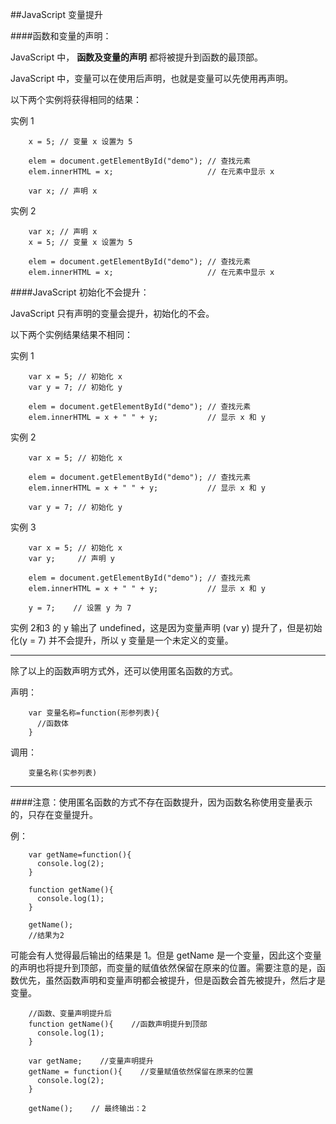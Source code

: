 ##JavaScript 变量提升

####函数和变量的声明：

JavaScript 中， **函数及变量的声明** 都将被提升到函数的最顶部。

JavaScript 中，变量可以在使用后声明，也就是变量可以先使用再声明。


以下两个实例将获得相同的结果：

实例 1

		x = 5; // 变量 x 设置为 5
		
		elem = document.getElementById("demo"); // 查找元素 
		elem.innerHTML = x;                     // 在元素中显示 x
		
		var x; // 声明 x

实例 2

		var x; // 声明 x
		x = 5; // 变量 x 设置为 5
		
		elem = document.getElementById("demo"); // 查找元素 
		elem.innerHTML = x;                     // 在元素中显示 x

####JavaScript 初始化不会提升：

JavaScript 只有声明的变量会提升，初始化的不会。

以下两个实例结果结果不相同：

实例 1

		var x = 5; // 初始化 x
		var y = 7; // 初始化 y
		
		elem = document.getElementById("demo"); // 查找元素 
		elem.innerHTML = x + " " + y;           // 显示 x 和 y


实例 2

		var x = 5; // 初始化 x
		
		elem = document.getElementById("demo"); // 查找元素 
		elem.innerHTML = x + " " + y;           // 显示 x 和 y
		
		var y = 7; // 初始化 y

实例 3 

		var x = 5; // 初始化 x
		var y;     // 声明 y
		
		elem = document.getElementById("demo"); // 查找元素
		elem.innerHTML = x + " " + y;           // 显示 x 和 y
		
		y = 7;    // 设置 y 为 7


实例 2和3 的 y 输出了 undefined，这是因为变量声明 (var y) 提升了，但是初始化(y = 7) 并不会提升，所以 y 变量是一个未定义的变量。


***

除了以上的函数声明方式外，还可以使用匿名函数的方式。

声明：
		
		var 变量名称=function(形参列表){
		  //函数体
		}
调用：

		变量名称(实参列表)
***
####注意：使用匿名函数的方式不存在函数提升，因为函数名称使用变量表示的，只存在变量提升。

例：

		var getName=function(){
		  console.log(2);
		}
		
		function getName(){
		  console.log(1);
		}
		
		getName();
		//结果为2


可能会有人觉得最后输出的结果是 1。但是 getName 是一个变量，因此这个变量的声明也将提升到顶部，而变量的赋值依然保留在原来的位置。需要注意的是，函数优先，虽然函数声明和变量声明都会被提升，但是函数会首先被提升，然后才是变量。
		
		//函数、变量声明提升后
		function getName(){    //函数声明提升到顶部
		  console.log(1);
		}
		
		var getName;    //变量声明提升
		getName = function(){    //变量赋值依然保留在原来的位置
		  console.log(2);
		}
		
		getName();    // 最终输出：2
